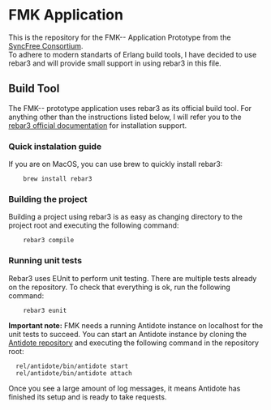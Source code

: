 # FMK Application

This is the repository for the FMK-- Application Prototype from the [SyncFree Consortium][2].  
To adhere to modern standarts of Erlang build tools, I have decided to use rebar3 and will provide small support in using rebar3 in this file.

## Build Tool

The FMK-- prototype application uses rebar3 as its official build tool. For anything other than the instructions listed below, I will refer you to the [rebar3 official documentation][1] for installation support.

### Quick instalation guide

If you are on MacOS, you can use brew to quickly install rebar3:
```
	brew install rebar3
```

### Building the project

Building a project using rebar3 is as easy as changing directory to the project root and executing the following command:
```
	rebar3 compile
```

### Running unit tests

Rebar3 uses EUnit to perform unit testing. There are multiple tests already on the repository. To check that everything is ok, run the following command:
```
	rebar3 eunit
```

**Important note:** FMK needs a running Antidote instance on localhost for the unit tests to succeed. You can start an Antidote instance by cloning the [Antidote repository][3] and executing the following command in the repository root:

```
  rel/antidote/bin/antidote start
  rel/antidote/bin/antidote attach
```

Once you see a large amount of log messages, it means Antidote has finished its setup and is ready to take requests.

[1]: https://www.rebar3.org/docs/getting-started
[2]: https://syncfree.lip6.fr/
[3]: https://github.com/SyncFree/antidote